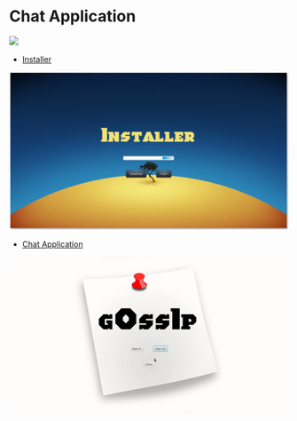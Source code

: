 # Chat Application 
![](https://img.shields.io/youtube/views/jeikvlhgctI?style=social)

- [Installer](https://github.com/mkjodhani/Chat-App/raw/main/Installer.jar)

[![Installer](Installer/res/installer.png)](https://youtu.be/jeikvlhgctI)

- [Chat Application](https://github.com/mkjodhani/Chat-App/raw/main/Application/Artifacts/Gossip.jar)



[![Chat-App](Application/res/Demo.gif)](https://youtu.be/jeikvlhgctI)

